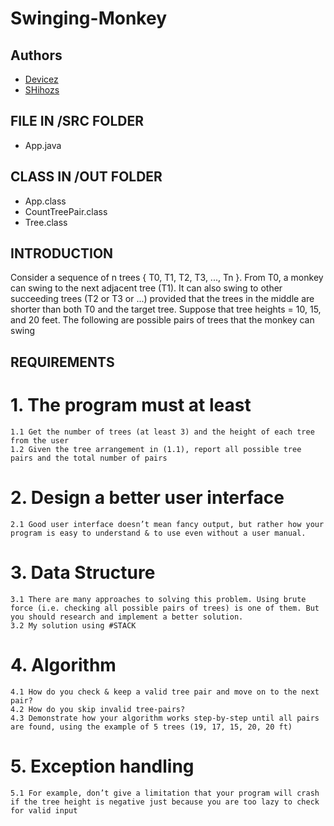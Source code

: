 # Swinging-Monkey

## Authors
- [Devicez](https://github.com/Devicez)
- [SHihozs](https://github.com/SHihozs)

## FILE IN /SRC FOLDER
- App.java

## CLASS IN /OUT FOLDER
- App.class
- CountTreePair.class
- Tree.class

## INTRODUCTION
   Consider a sequence of n trees { T0, T1, T2, T3, ..., Tn }. From T0, a monkey can swing to the next adjacent tree (T1). It can also swing to other succeeding trees (T2 or T3 or ...) provided that the trees in the middle are shorter than both T0 and the target tree. Suppose that tree heights = 10, 15, and 20 feet. The following are possible pairs of trees that the monkey can swing
  
## REQUIREMENTS
# 1. The program must at least
    1.1 Get the number of trees (at least 3) and the height of each tree from the user
    1.2 Given the tree arrangement in (1.1), report all possible tree pairs and the total number of pairs
  
# 2. Design a better user interface
    2.1 Good user interface doesn’t mean fancy output, but rather how your program is easy to understand & to use even without a user manual.

# 3. Data Structure
    3.1 There are many approaches to solving this problem. Using brute force (i.e. checking all possible pairs of trees) is one of them. But you should research and implement a better solution.
    3.2 My solution using #STACK

# 4. Algorithm
    4.1 How do you check & keep a valid tree pair and move on to the next pair?
    4.2 How do you skip invalid tree-pairs?
    4.3 Demonstrate how your algorithm works step-by-step until all pairs are found, using the example of 5 trees (19, 17, 15, 20, 20 ft)
    
# 5. Exception handling
    5.1 For example, don’t give a limitation that your program will crash if the tree height is negative just because you are too lazy to check for valid input

    

  
  
